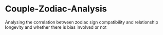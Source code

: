 # Couple-Zodiac-Analysis
Analysing the correlation between zodiac sign compatibility and relationship longevity and whether there is bias involved or not
